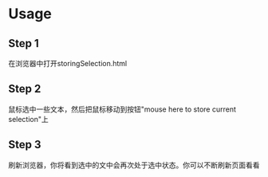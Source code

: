 # Usage

## Step 1

在浏览器中打开storingSelection.html

## Step 2

鼠标选中一些文本，然后把鼠标移动到按钮"mouse here to store current selection"上

## Step 3

刷新浏览器，你将看到选中的文中会再次处于选中状态。你可以不断刷新页面看看

